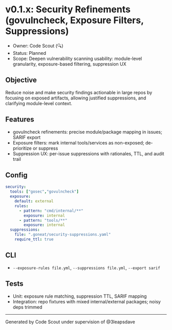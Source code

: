 # v0.1.x: Security Refinements (govulncheck, Exposure Filters, Suppressions)

- Owner: Code Scout (🔍)
- Status: Planned
- Scope: Deepen vulnerability scanning usability: module-level granularity, exposure-based filtering, suppression UX

## Objective
Reduce noise and make security findings actionable in large repos by focusing on exposed artifacts, allowing justified suppressions, and clarifying module-level context.

## Features
- govulncheck refinements: precise module/package mapping in issues; SARIF export
- Exposure filters: mark internal tools/services as non-exposed; de-prioritize or suppress
- Suppression UX: per-issue suppressions with rationales, TTL, and audit trail

## Config
```yaml
security:
  tools: ["gosec","govulncheck"]
  exposure:
    default: external
    rules:
      - pattern: "cmd/internal/**"
        exposure: internal
      - pattern: "tools/**"
        exposure: internal
  suppressions:
    file: ".goneat/security-suppressions.yaml"
    require_ttl: true
```

## CLI
- `--exposure-rules file.yml`, `--suppressions file.yml`, `--export sarif`

## Tests
- Unit: exposure rule matching, suppression TTL, SARIF mapping
- Integration: repo fixtures with mixed internal/external packages; noisy deps trimmed

---
Generated by Code Scout under supervision of @3leapsdave